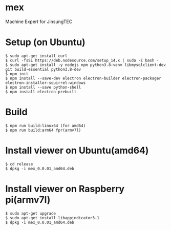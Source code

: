 # mex
Machine Expert for JinsungTEC

# Setup (on Ubuntu)
```
$ sudo apt-get install curl 
$ curl -fsSL https://deb.nodesource.com/setup_14.x | sudo -E bash -
$ sudo apt-get install -y nodejs npm python3.8-venv libmysqlclient-dev git build-essential python3.8-dev
$ npm init
$ npm install --save-dev electron electron-builder electron-packager electron-installer-squirrel-windows
$ npm install --save python-shell
$ npm install electron-prebuilt
```

# Build
```
$ npm run build:linux64 (for amd64)
$ npm run build:arm64 fpr(armv7l)
```

# Install viewer on Ubuntu(amd64)
```
$ cd release
$ dpkg -i mex_0.0.01_amd64.deb
```

# Install viewer on Raspberry pi(armv7l)
```
$ sudo apt-get upgrade
$ sudo apt-get install libappindicator3-1
$ dpkg -i mex_0.0.01_amd64.deb
```
